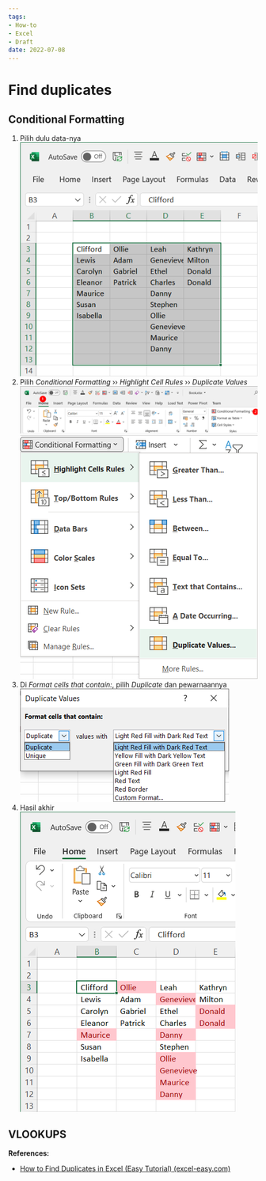 ```yaml
---
tags:
- How-to
- Excel
- Draft
date: 2022-07-08
---
```


# Find duplicates

## Conditional Formatting

1. Pilih dulu data-nya
   ![img](_media/Pasted%20image%2020220708200433.png)
2. Pilih _Conditional Formatting_ ›› _Highlight Cell Rules_ ›› _Duplicate Values_
   ![img](_media/Pasted%20image%2020220708202005.png)
   ![img](_media/Pasted%20image%2020220708202235.png)
3. Di _Format cells that contain:_, pilih _Duplicate_ dan pewarnaannya
   ![img](_media/Pasted%20image%2020220708202700.png)
4. Hasil akhir
   ![img](_media/Pasted%20image%2020220708202955.png)

## VLOOKUPS






**References:**

- [How to Find Duplicates in Excel (Easy Tutorial) (excel-easy.com)](https://www.excel-easy.com/examples/find-duplicates.html)

